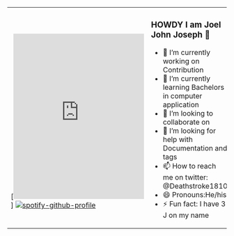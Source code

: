 <table width="100%"> 
  <tr>
  <td width="50%">
      
&nbsp; <br> 
  [<iframe src="https://open.spotify.com/embed/track/1UgMLFmeVyphjePcN1TNpq" width="300" height="380" frameborder="0" allowtransparency="true" allow="encrypted-media"></iframe>]
    [![spotify-github-profile](https://spotify-github-profile.vercel.app/api/view?uid=31de5agmmee5t4x7noztgj3u3tce&cover_image=true&theme=compact)](https://github.com/kittinan/spotify-github-profile)




  </td>
  <td width="50%">



### HOWDY I am Joel John Joseph 👋
- 🔭 I’m currently working on Contribution
- 🌱 I’m currently learning Bachelors in computer application
- 👯 I’m looking to collaborate on 
- 🤔 I’m looking for help with Documentation and tags
- 📫 How to reach me on twitter: @Deathstroke1810
- 😄 Pronouns:He/his
- ⚡ Fun fact: I have 3 J on my name



